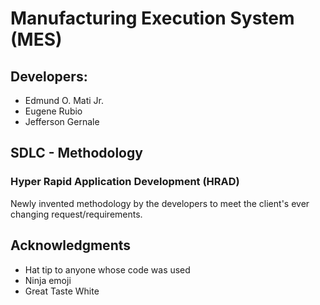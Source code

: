 # Manufacturing Execution System (MES)

## Developers:

* Edmund O. Mati Jr.
* Eugene Rubio
* Jefferson Gernale

## SDLC - Methodology

### Hyper Rapid Application Development (HRAD)
Newly invented methodology by the developers to meet the client's ever changing request/requirements.
## Acknowledgments

* Hat tip to anyone whose code was used
* Ninja emoji
* Great Taste White
